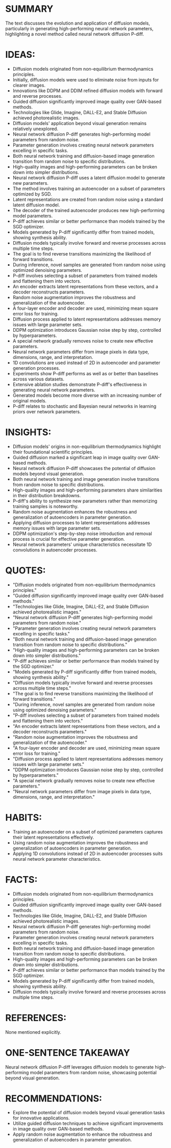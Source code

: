 # SUMMARY
The text discusses the evolution and application of diffusion models, particularly in generating high-performing neural network parameters, highlighting a novel method called neural network diffusion P-diff.

# IDEAS:
- Diffusion models originated from non-equilibrium thermodynamics principles.
- Initially, diffusion models were used to eliminate noise from inputs for clearer images.
- Innovations like DDPM and DDIM refined diffusion models with forward and reverse processes.
- Guided diffusion significantly improved image quality over GAN-based methods.
- Technologies like Glide, Imagine, DALL-E2, and Stable Diffusion achieved photorealistic images.
- Diffusion models' application beyond visual generation remains relatively unexplored.
- Neural network diffusion P-diff generates high-performing model parameters from random noise.
- Parameter generation involves creating neural network parameters excelling in specific tasks.
- Both neural network training and diffusion-based image generation transition from random noise to specific distributions.
- High-quality images and high-performing parameters can be broken down into simpler distributions.
- Neural network diffusion P-diff uses a latent diffusion model to generate new parameters.
- The method involves training an autoencoder on a subset of parameters optimized by SGD.
- Latent representations are created from random noise using a standard latent diffusion model.
- The decoder of the trained autoencoder produces new high-performing model parameters.
- P-diff achieves similar or better performance than models trained by the SGD optimizer.
- Models generated by P-diff significantly differ from trained models, showing synthesis ability.
- Diffusion models typically involve forward and reverse processes across multiple time steps.
- The goal is to find reverse transitions maximizing the likelihood of forward transitions.
- During inference, novel samples are generated from random noise using optimized denoising parameters.
- P-diff involves selecting a subset of parameters from trained models and flattening them into vectors.
- An encoder extracts latent representations from these vectors, and a decoder reconstructs parameters.
- Random noise augmentation improves the robustness and generalization of the autoencoder.
- A four-layer encoder and decoder are used, minimizing mean square error loss for training.
- Diffusion process applied to latent representations addresses memory issues with large parameter sets.
- DDPM optimization introduces Gaussian noise step by step, controlled by hyperparameters.
- A special network gradually removes noise to create new effective parameters.
- Neural network parameters differ from image pixels in data type, dimensions, range, and interpretation.
- 1D convolutions are used instead of 2D in autoencoder and parameter generation processes.
- Experiments show P-diff performs as well as or better than baselines across various datasets.
- Extensive ablation studies demonstrate P-diff's effectiveness in generating neural network parameters.
- Generated models become more diverse with an increasing number of original models.
- P-diff relates to stochastic and Bayesian neural networks in learning priors over network parameters.

# INSIGHTS:
- Diffusion models' origins in non-equilibrium thermodynamics highlight their foundational scientific principles.
- Guided diffusion marked a significant leap in image quality over GAN-based methods.
- Neural network diffusion P-diff showcases the potential of diffusion models beyond visual generation.
- Both neural network training and image generation involve transitions from random noise to specific distributions.
- High-quality images and high-performing parameters share similarities in their distribution breakdowns.
- P-diff's ability to synthesize new parameters rather than memorizing training samples is noteworthy.
- Random noise augmentation enhances the robustness and generalization of autoencoders in parameter generation.
- Applying diffusion processes to latent representations addresses memory issues with large parameter sets.
- DDPM optimization's step-by-step noise introduction and removal process is crucial for effective parameter generation.
- Neural network parameters' unique characteristics necessitate 1D convolutions in autoencoder processes.

# QUOTES:
- "Diffusion models originated from non-equilibrium thermodynamics principles."
- "Guided diffusion significantly improved image quality over GAN-based methods."
- "Technologies like Glide, Imagine, DALL-E2, and Stable Diffusion achieved photorealistic images."
- "Neural network diffusion P-diff generates high-performing model parameters from random noise."
- "Parameter generation involves creating neural network parameters excelling in specific tasks."
- "Both neural network training and diffusion-based image generation transition from random noise to specific distributions."
- "High-quality images and high-performing parameters can be broken down into simpler distributions."
- "P-diff achieves similar or better performance than models trained by the SGD optimizer."
- "Models generated by P-diff significantly differ from trained models, showing synthesis ability."
- "Diffusion models typically involve forward and reverse processes across multiple time steps."
- "The goal is to find reverse transitions maximizing the likelihood of forward transitions."
- "During inference, novel samples are generated from random noise using optimized denoising parameters."
- "P-diff involves selecting a subset of parameters from trained models and flattening them into vectors."
- "An encoder extracts latent representations from these vectors, and a decoder reconstructs parameters."
- "Random noise augmentation improves the robustness and generalization of the autoencoder."
- "A four-layer encoder and decoder are used, minimizing mean square error loss for training."
- "Diffusion process applied to latent representations addresses memory issues with large parameter sets."
- "DDPM optimization introduces Gaussian noise step by step, controlled by hyperparameters."
- "A special network gradually removes noise to create new effective parameters."
- "Neural network parameters differ from image pixels in data type, dimensions, range, and interpretation."

# HABITS:
- Training an autoencoder on a subset of optimized parameters captures their latent representations effectively.
- Using random noise augmentation improves the robustness and generalization of autoencoders in parameter generation.
- Applying 1D convolutions instead of 2D in autoencoder processes suits neural network parameter characteristics.

# FACTS:
- Diffusion models originated from non-equilibrium thermodynamics principles.
- Guided diffusion significantly improved image quality over GAN-based methods.
- Technologies like Glide, Imagine, DALL-E2, and Stable Diffusion achieved photorealistic images.
- Neural network diffusion P-diff generates high-performing model parameters from random noise.
- Parameter generation involves creating neural network parameters excelling in specific tasks.
- Both neural network training and diffusion-based image generation transition from random noise to specific distributions.
- High-quality images and high-performing parameters can be broken down into simpler distributions.
- P-diff achieves similar or better performance than models trained by the SGD optimizer.
- Models generated by P-diff significantly differ from trained models, showing synthesis ability.
- Diffusion models typically involve forward and reverse processes across multiple time steps.

# REFERENCES:
None mentioned explicitly.

# ONE-SENTENCE TAKEAWAY
Neural network diffusion P-diff leverages diffusion models to generate high-performing model parameters from random noise, showcasing potential beyond visual generation.

# RECOMMENDATIONS:
- Explore the potential of diffusion models beyond visual generation tasks for innovative applications.
- Utilize guided diffusion techniques to achieve significant improvements in image quality over GAN-based methods.
- Apply random noise augmentation to enhance the robustness and generalization of autoencoders in parameter generation.